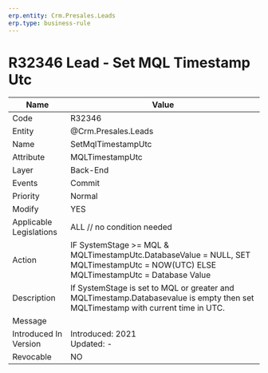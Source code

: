 ```yaml
---
erp.entity: Crm.Presales.Leads
erp.type: business-rule
---
```

# R32346 Lead - Set MQL Timestamp Utc

| Name | Value |
| ---- | ----- |
| Code | R32346 |
| Entity | @Crm.Presales.Leads |
| Name | SetMqlTimestampUtc |
| Attribute | MQLTimestampUtc |
| Layer | Back-End                                        |
| Events | Commit |
| Priority | Normal |
| Modify | YES |
| Applicable Legislations | ALL // no condition needed |
| Action | IF SystemStage >= MQL & MQLTimestampUtc.DatabaseValue = NULL, SET MQLTimestampUtc = NOW(UTC) ELSE MQLTimestampUtc = Database Value |
| Description | If SystemStage is set to MQL or greater and MQLTimestamp.Databasevalue is empty then set MQLTimestamp with current time in UTC. |
| Message |                                                              |
| Introduced In Version | Introduced: 2021<BR>Updated: - |
| Revocable | NO                                                           |
